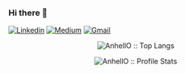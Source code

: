 ### Hi there 👋

[![Linkedin](https://img.shields.io/badge/-JoykishanSharma-blue?style=flat&logo=Linkedin&logoColor=white)](https://www.linkedin.com/in/samriddhisinha)
[![Medium](https://img.shields.io/badge/-@joykishan120-black?style=flat&logo=Medium&logoColor=white)](https://medium.com/@samriddhisinha)
[![Gmail](https://img.shields.io/badge/-joykishan120-c14438?style=flat&logo=Gmail&logoColor=white)](mailto:samriddhidjokestersinha@gmail.com)


<p align="center"><img src="https://github-readme-stats.vercel.app/api/top-langs/?username=djokester&langs_count=10&theme=dark&layout=compact&include_all_commits=True" alt="AnhellO :: Top Langs" /></p>
<p align="center"><img src="https://github-readme-stats.vercel.app/api?username=djokester&show_icons=true&theme=dark&include_all_commits=True" alt="AnhellO :: Profile Stats"/></p>


<!--
**djokester/djokester** is a ✨ _special_ ✨ repository because its `README.md` (this file) appears on your GitHub profile.
<p align="center"><img src="https://profile-counter.glitch.me/{djokester}/count.svg" alt="AnhellO :: Visitor's Count" /></p>

Here are some ideas to get you started:

- 🔭 I’m currently working on ...
- 🌱 I’m currently learning ...
- 👯 I’m looking to collaborate on ...
- 🤔 I’m looking for help with ...
- 💬 Ask me about ...
- 📫 How to reach me: ...
- 😄 Pronouns: ...
- ⚡ Fun fact: ...
-->

